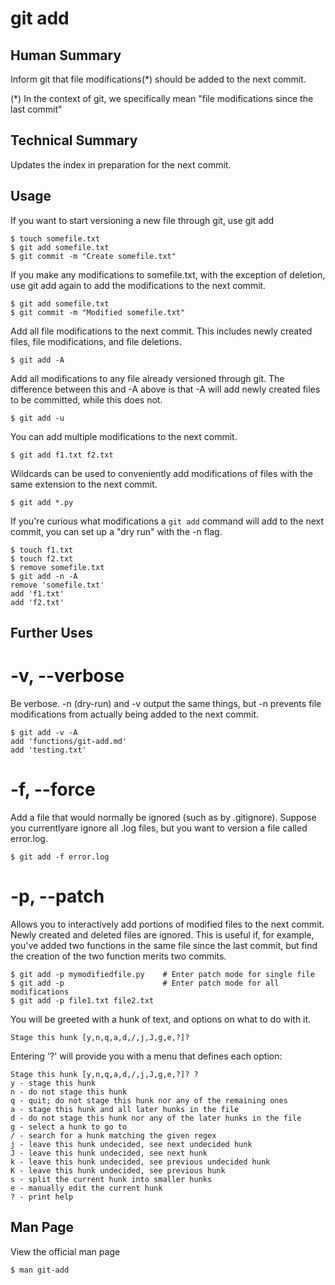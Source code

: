 git add
=======

Human Summary
-------------
Inform git that file modifications(*) should be added to the next commit.

(*) In the context of git, we specifically mean "file modifications since the
last commit"


Technical Summary
-----------------
Updates the index in preparation for the next commit.

Usage
-----

If you want to start versioning a new file through git, use git add 

    $ touch somefile.txt
    $ git add somefile.txt
    $ git commit -m "Create somefile.txt"

If you make any modifications to somefile.txt, with the exception of deletion,
use git add again to add the modifications to the next commit.

    $ git add somefile.txt
    $ git commit -m "Modified somefile.txt"

Add all file modifications to the next commit. This includes newly created
files, file modifications, and file deletions.

    $ git add -A

Add all modifications to any file already versioned through git. The difference
between this and -A above is that -A will add newly created files to be
committed, while this does not.

    $ git add -u

You can add multiple modifications to the next commit.

    $ git add f1.txt f2.txt

Wildcards can be used to conveniently add modifications of files with the same
extension to the next commit.

    $ git add *.py

If you're curious what modifications a `git add` command will add to the next
commit, you can set up a "dry run" with the -n flag.

    $ touch f1.txt
    $ touch f2.txt
    $ remove somefile.txt
    $ git add -n -A
    remove 'somefile.txt'
    add 'f1.txt'
    add 'f2.txt'
    

Further Uses
------------

# -v, --verbose

Be verbose. -n (dry-run) and -v output the same things, but -n prevents file
modifications from actually being added to the next commit.

    $ git add -v -A
    add 'functions/git-add.md'
    add 'testing.txt'

# -f, --force

Add a file that would normally be ignored (such as by .gitignore). Suppose you
currentlyare ignore all .log files, but you want to version a file called
error.log.

    $ git add -f error.log

# -p, --patch

Allows you to interactively add portions of modified files to the next commit.
Newly created and deleted files are ignored. This is useful if, for example,
you've added two functions in the same file since the last commit, but find the
creation of the two function merits two commits.

    $ git add -p mymodifiedfile.py    # Enter patch mode for single file
    $ git add -p                      # Enter patch mode for all modifications
    $ git add -p file1.txt file2.txt  
    
You will be greeted with a hunk of text, and options on what to do with it.

    Stage this hunk [y,n,q,a,d,/,j,J,g,e,?]?

Entering '?' will provide you with a menu that defines each option:

    Stage this hunk [y,n,q,a,d,/,j,J,g,e,?]? ?
    y - stage this hunk
    n - do not stage this hunk
    q - quit; do not stage this hunk nor any of the remaining ones
    a - stage this hunk and all later hunks in the file
    d - do not stage this hunk nor any of the later hunks in the file
    g - select a hunk to go to
    / - search for a hunk matching the given regex
    j - leave this hunk undecided, see next undecided hunk
    J - leave this hunk undecided, see next hunk
    k - leave this hunk undecided, see previous undecided hunk
    K - leave this hunk undecided, see previous hunk
    s - split the current hunk into smaller hunks
    e - manually edit the current hunk
    ? - print help


Man Page
--------

View the official man page
    
    $ man git-add
